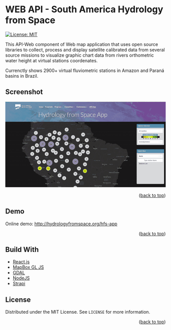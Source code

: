 <!-- @format -->

# WEB API - South America Hydrology from Space

[![License: MIT](https://img.shields.io/badge/License-MIT-yellow.svg)](https://opensource.org/licenses/MIT)

This API-Web component of Web map application that uses open source libraries to collect, process and display satellite calibrated data from several source missions to visualize graphic chart data from rivers orthometric water height at virtual stations coordenates.

Currenctly shows 2900+ virtual fluviometric stations in Amazon and Paraná basins in Brazil.

## Screenshot

![react mapbox HFS-APP](/assets/hfs.gif 'HFS-APP')

<p align="right">(<a href="#top">back to top</a>)</p>

## Demo

Online demo: http://hydrologyfromspace.org/hfs-app

<p align="right">(<a href="#top">back to top</a>)</p>

## Build With

- [React.js](https://reactjs.org/)
- [MapBox GL JS](https://www.mapbox.com/)
- [GDAL](https://gdal.org/)
- [NodeJS](https://nodejs.org/)
- [Strapi](https://strapi.io/)

<!-- LICENSE -->

## License

Distributed under the MIT License. See `LICENSE` for more information.

<p align="right">(<a href="#top">back to top</a>)</p>
